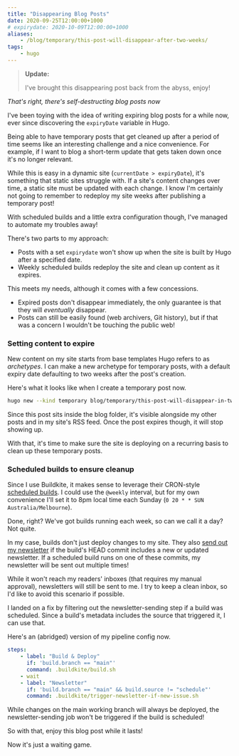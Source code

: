 ```yaml
---
title: "Disappearing Blog Posts"
date: 2020-09-25T12:00:00+1000
# expirydate: 2020-10-09T12:00:00+1000
aliases:
    - /blog/temporary/this-post-will-disappear-after-two-weeks/
tags:
    - hugo
---
```


> **Update:**
>
> I've brought this disappearing post back from the abyss, enjoy!

_That's right, there's self-destructing blog posts now_

I've been toying with the idea of writing expiring blog posts for a while now, ever since discovering the `expiryDate` variable in Hugo.

Being able to have temporary posts that get cleaned up after a period of time seems like an interesting challenge and a nice convenience. For example, if I want to blog a short-term update that gets taken down once it's no longer relevant.

While this is easy in a dynamic site (`currentDate > expiryDate`), it's something that static sites struggle with. If a site's content changes over time, a static site must be updated with each change. I know I'm certainly not going to remember to redeploy my site weeks after publishing a temporary post!

With scheduled builds and a little extra configuration though, I've managed to automate my troubles away!

<!--more-->

There's two parts to my approach:

-   Posts with a set `expirydate` won't show up when the site is built by Hugo after a specified date.
-   Weekly scheduled builds redeploy the site and clean up content as it expires.

This meets my needs, although it comes with a few concessions.

-   Expired posts don't disappear immediately, the only guarantee is that they will _eventually_ disappear.
-   Posts can still be easily found (web archivers, Git history), but if that was a concern I wouldn't be touching the public web!

### Setting content to expire

New content on my site starts from base templates Hugo refers to as _archetypes_. I can make a new archetype for temporary posts, with a default expiry date defaulting to two weeks after the post's creation.

Here's what it looks like when I create a temporary post now.

```sh
hugo new --kind temporary blog/temporary/this-post-will-disappear-in-two-weeks.md
```

Since this post sits inside the blog folder, it's visible alongside my other posts and in my site's RSS feed. Once the post expires though, it will stop showing up.

With that, it's time to make sure the site is deploying on a recurring basis to clean up these temporary posts.

### Scheduled builds to ensure cleanup

Since I use Buildkite, it makes sense to leverage their CRON-style [scheduled builds](https://buildkite.com/docs/pipelines/scheduled-builds#main). I could use the `@weekly` interval, but for my own convenience I'll set it to 8pm local time each Sunday (`0 20 * * SUN Australia/Melbourne`).

Done, right? We've got builds running each week, so can we call it a day? Not quite.

In my case, builds don't just deploy changes to my site. They also [send out my newsletter](/blog/sending-out-my-newsletter/) if the build's HEAD commit includes a new or updated newsletter. If a scheduled build runs on one of these commits, my newsletter will be sent out multiple times!

While it won't reach my readers' inboxes (that requires my manual approval), newsletters will still be sent to me. I try to keep a clean inbox, so I'd like to avoid this scenario if possible.

I landed on a fix by filtering out the newsletter-sending step if a build was scheduled. Since a build's metadata includes the source that triggered it, I can use that.

Here's an (abridged) version of my pipeline config now.

```yaml
steps:
    - label: "Build & Deploy"
      if: 'build.branch == "main"'
      command: .buildkite/build.sh
    - wait
    - label: "Newsletter"
      if: 'build.branch == "main" && build.source != "schedule"'
      command: .buildkite/trigger-newsletter-if-new-issue.sh
```

While changes on the main working branch will always be deployed, the newsletter-sending job won't be triggered if the build is scheduled!

So with that, enjoy this blog post while it lasts!

Now it's just a waiting game.
